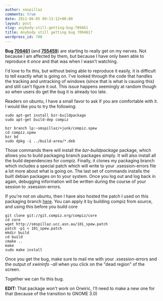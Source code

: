 ```yaml
---
author: smspillaz
comments: true
date: 2011-06-05 09:13:12+00:00
layout: post
slug: anybody-still-getting-bug-709461
title: Anybody still getting bug 709461?
wordpress_id: 788
---
```


**Bug [709461](https://bugs.launchpad.net/ubuntu/+source/unity/+bug/709461)** (and [**755459**](https://bugs.launchpad.net/ubuntu/+source/unity/+bug/755459)) are starting to really get on my nerves. Not because I am affected by them, but because I have only been able to reproduce it _once_ and that was when I wasn't watching.

I'd love to fix this, but without being able to reproduce it easily, it is difficult to tell exactly what is going on. I've looked through the code that handles the tracking and untracking of windows (since that is what is causing this) and still can't figure it out. This issue happens seemingly at random though so when users do get the bug it is already too late.

Readers on ubuntu, I have a small favor to ask if you are comfortable with it. I would like you to try the following:

    
    sudo apt-get install bzr-buildpackage
    sudo apt-get build-dep compiz
    
    bzr branch lp:~smspillaz/+junk/compiz.spew
    cd compiz.spew
    bzr bd
    sudo dpkg -i ../build-area/*.deb


Those commands there will install the _bzr-buildpackage_ package, which allows you to build packaging branch packages simply. It will also install all the build dependencies for compiz. Finally, it clones my packaging branch which includes a special patch which will write to your .xsession-errors file a lot more about what is going on. The last set of commands installs the built debian packages on to your system. Once you log out and log back in again, debugging information will be written during the course of your session to .xsession-errors.

If you're not on ubuntu, then I have also hosted the patch I used on this packaging branch [here](http://smspillaz.ucc.asn.au/101_spew.patch). You can apply it by building compiz from source, and using this before you build core

    
    git clone git://git.compiz.org/compiz/core
    cd core
    wget http://smspillaz.ucc.asn.au/101_spew.patch
    patch -p1 < 101_spew.patch
    mkdir build
    cd build
    cmake ..
    make
    sudo make install


Once you get the bug, make sure to mail me with your .xsession-errors and the output of _xwininfo -all_ when you click on the "dead region" of the screen.

Together we can fix this bug.

**EDIT:** That package won't work on Oneiric, I'll need to make a new one for that (because of the transition to GNOME 3.0)
